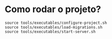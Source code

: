 # Como rodar o projeto?

```shell
source tools/executables/configure-project.sh
source tools/executables/load-migrations.sh
source tools/executables/start-server.sh
```
